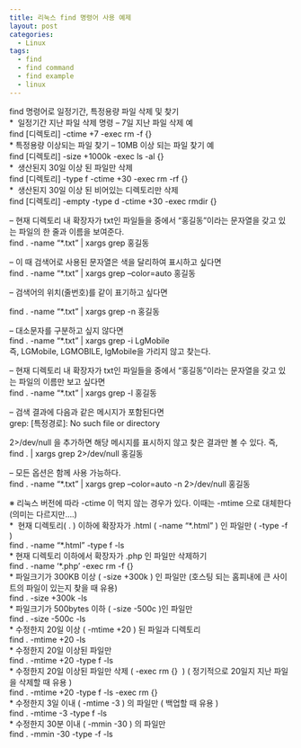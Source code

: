 ```yaml
---
title: 리눅스 find 명령어 사용 예제
layout: post
categories:
  - Linux
tags:
  - find
  - find command
  - find example
  - linux
---
```

<div>
  find 명령어로 일정기간, 특정용량 파일 삭제 및 찾기
</div>

<div>
</div>

<div>
  *  일정기간 지난 파일 삭제 명령 &#8211; 7일 지난 파일 삭제 예<br /> find [디렉토리] -ctime +7 -exec rm -f {}
</div>

<div>
</div>

<div>
  * 특정용량 이상되는 파일 찾기 &#8211; 10MB 이상 되는 파일 찾기 예<br /> find [디렉토리] -size +1000k -exec ls -al {}
</div>

<div>
</div>

<div>
  *  생산된지 30일 이상 된 파일만 삭제
</div>

<div>
  find [디렉토리] -type f -ctime +30 -exec rm -rf {}
</div>

<div>
</div>

<div>
  *  생산된지 30일 이상 된 비어있는 디렉토리만 삭제<br /> find [디렉토리] -empty -type d -ctime +30 -exec rmdir {}
</div>

<div>
</div>

<div>
  <p>
    <Linux에서 파일 내에 특정 문자열을 검색해야 하는 경우>
  </p>
  
  <p>
    &#8211; 현재 디렉토리 내 확장자가 txt인 파일들을 중에서 &#8220;홍길동&#8221;이라는 문자열을 갖고 있는 파일의 한 줄과 이름을 보여준다.<br /> find . -name &#8220;*.txt&#8221; | xargs grep 홍길동
  </p>
  
  <p>
    &#8211; 이 때 검색어로 사용된 문자열은 색을 달리하여 표시하고 싶다면<br /> find . -name &#8220;*.txt&#8221; | xargs grep &#8211;color=auto 홍길동
  </p>
  
  <p>
    &#8211; 검색어의 위치(줄번호)를 같이 표기하고 싶다면
  </p>
  
  <p>
    find . -name &#8220;*.txt&#8221; | xargs grep -n 홍길동
  </p>
  
  <p>
    &#8211; 대소문자를 구분하고 싶지 않다면<br /> find . -name &#8220;*.txt&#8221; | xargs grep -i LgMobile<br /> 즉, LGMobile, LGMOBILE, lgMobile을 가리지 않고 찾는다.
  </p>
  
  <p>
    &#8211; 현재 디렉토리 내 확장자가 txt인 파일들을 중에서 &#8220;홍길동&#8221;이라는 문자열을 갖고 있는 파일의 이름만 보고 싶다면<br /> find . -name &#8220;*.txt&#8221; | xargs grep -l 홍길동
  </p>
  
  <p>
    &#8211; 검색 결과에 다음과 같은 메시지가 포함된다면<br /> grep: [특정경로]: No such file or directory
  </p>
  
  <p>
    2>/dev/null 을 추가하면 해당 메시지를 표시하지 않고 찾은 결과만 볼 수 있다. 즉,<br /> find . | xargs grep 2>/dev/null 홍길동
  </p>
  
  <p>
    &#8211; 모든 옵션은 함께 사용 가능하다.<br /> find . -name &#8220;*.txt&#8221; | xargs grep &#8211;color=auto -n 2>/dev/null 홍길동
  </p>
</div>

<div>
  ※ 리눅스 버전에 따라 -ctime 이 먹지 않는 경우가 있다. 이때는 -mtime 으로 대체한다 (의미는 다르지만&#8230;.)
</div>

<div>
  *  현재 디렉토리( . ) 이하에 확장자가 .html ( -name &#8220;*.html&#8221; ) 인 파일만 ( -type -f )<br /> find . -name &#8220;*.html&#8221; -type f -ls
</div>

<div>
</div>

<div>
  * 현재 디렉토리 이하에서 확장자가 .php 인 파일만 삭제하기<br /> find . -name &#8216;*.php&#8217; -exec rm -f {}
</div>

<div>
</div>

<div>
  * 파일크기가 300KB 이상 ( -size +300k ) 인 파일만 (호스팅 되는 홈피내에 큰 사이트의 파일이 있는지 찾을 때 유용)<br /> find . -size +300k -ls
</div>

<div>
</div>

<div>
  * 파일크기가 500bytes 이하 ( -size -500c )인 파일만<br /> find . -size -500c -ls
</div>

<div>
</div>

<div>
  * 수정한지 20일 이상 ( -mtime +20 ) 된 파일과 디렉토리<br /> find . -mtime +20 -ls
</div>

<div>
</div>

<div>
  * 수정한지 20일 이상된 파일만<br /> find . -mtime +20 -type f -ls
</div>

<div>
</div>

<div>
  * 수정한지 20일 이상된 파일만 삭제 ( -exec rm {}  ) ( 정기적으로 20일지 지난 파일을 삭제할 때 유용 )<br /> find . -mtime +20 -type f -ls -exec rm {}
</div>

<div>
</div>

<div>
  * 수정한지 3일 이내 ( -mtime -3 ) 의 파일만 ( 백업할 때 유용 )<br /> find . -mtime -3 -type f -ls
</div>

<div>
</div>

<div>
  * 수정한지 30분 이내 ( -mmin -30 ) 의 파일만<br /> find . -mmin -30 -type -f -ls
</div>
